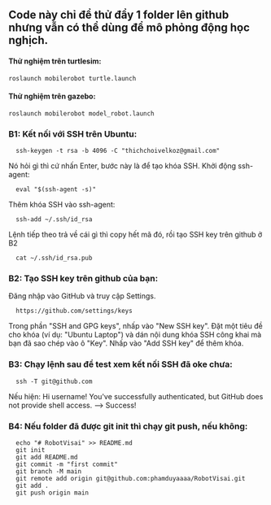 ## Code này chỉ để thử đẩy 1 folder lên github nhưng vẫn có thể dùng để mô phỏng động học nghịch.
#### Thử nghiệm trên turtlesim:      
    roslaunch mobilerobot turtle.launch
#### Thử nghiệm trên gazebo:
    roslaunch mobilerobot model_robot.launch

### B1: Kết nối với SSH trên Ubuntu:
     
      ssh-keygen -t rsa -b 4096 -C "thichchoivelkoz@gmail.com"
Nó hỏi gì thì cứ nhấn Enter, bước này là để tạo khóa SSH.
Khởi động ssh-agent:
     
      eval "$(ssh-agent -s)"
Thêm khóa SSH vào ssh-agent:
     
      ssh-add ~/.ssh/id_rsa
Lệnh tiếp theo trả về cái gì thì copy hết mã đó, rồi tạo SSH key trên github ở B2
     
      cat ~/.ssh/id_rsa.pub
### B2: Tạo SSH key trên github của bạn:
Đăng nhập vào GitHub và truy cập Settings.
     
      https://github.com/settings/keys
Trong phần "SSH and GPG keys", nhấp vào "New SSH key".
Đặt một tiêu đề cho khóa (ví dụ: "Ubuntu Laptop") và dán nội dung khóa SSH công khai mà bạn đã sao chép vào ô "Key".
Nhấp vào "Add SSH key" để thêm khóa.
### B3: Chạy lệnh sau để test xem kết nối SSH đã oke chưa:
     
      ssh -T git@github.com
Nếu hiện: Hi username! You've successfully authenticated, but GitHub does not provide shell access.
--> Success!
### B4: Nếu folder đã được git init thì chạy git push, nếu không:
     
      echo "# RobotVisai" >> README.md
      git init
      git add README.md
      git commit -m "first commit"
      git branch -M main
      git remote add origin git@github.com:phamduyaaaa/RobotVisai.git
      git add .
      git push origin main

